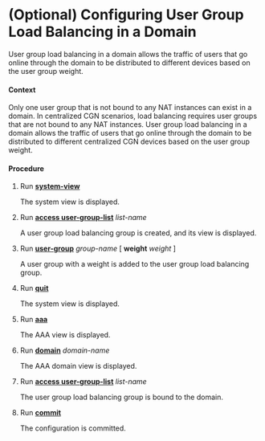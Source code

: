 (Optional) Configuring User Group Load Balancing in a Domain
============================================================

User group load balancing in a domain allows the traffic of users that go online through the domain to be distributed to different devices based on the user group weight.

#### Context

Only one user group that is not bound to any NAT instances can exist in a domain. In centralized CGN scenarios, load balancing requires user groups that are not bound to any NAT instances. User group load balancing in a domain allows the traffic of users that go online through the domain to be distributed to different centralized CGN devices based on the user group weight.


#### Procedure

1. Run [**system-view**](cmdqueryname=system-view)
   
   
   
   The system view is displayed.
2. Run [**access user-group-list**](cmdqueryname=access+user-group-list) *list-name*
   
   
   
   A user group load balancing group is created, and its view is displayed.
3. Run [**user-group**](cmdqueryname=user-group) *group-name* [ **weight** *weight* ]
   
   
   
   A user group with a weight is added to the user group load balancing group.
4. Run [**quit**](cmdqueryname=quit)
   
   
   
   The system view is displayed.
5. Run [**aaa**](cmdqueryname=aaa)
   
   
   
   The AAA view is displayed.
6. Run [**domain**](cmdqueryname=domain) *domain-name*
   
   
   
   The AAA domain view is displayed.
7. Run [**access user-group-list**](cmdqueryname=access+user-group-list) *list-name*
   
   
   
   The user group load balancing group is bound to the domain.
8. Run [**commit**](cmdqueryname=commit)
   
   
   
   The configuration is committed.